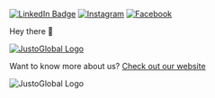 
[![LinkedIn Badge](https://img.shields.io/badge/LinkedIn-Profile-informational?style=flat&logo=linkedin&logoColor=white&color=0D76A8)](https://www.linkedin.com/company/justo-global)
[![Instagram](https://img.shields.io/badge/Instagram-%23E4405F.svg?style=for-the-badge&logo=Instagram&logoColor=white)](https://www.instagram.com/justo.global/)
[![Facebook](https://img.shields.io/badge/Facebook-%231877F2.svg?style=for-the-badge&logo=Facebook&logoColor=white)](https://www.facebook.com/justoglobal)

Hey there 👋

[![JustoGlobal Logo](https://www.justoglobal.com/images/Logo.png?6e215469cad8d1c3b090da02048f956511554afd)](https://www.justoglobal.com)

Want to know more about us? [Check out our website](https://www.justoglobal.com/)



![JustoGlobal Logo](https://www.justoglobal.com/images/Home-Page-Banner.png)


